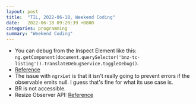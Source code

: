 ```yaml
---
layout: post
title:  "TIL, 2022-06-18, Weekend Coding"
date:   2022-06-18 09:20:39 +0800
categories: programming
summary: "Weekend Coding"
---
```


- You can debug from the Inspect Element like this: `ng.getComponent(document.querySelector('bnz-tc-listing')).translateDebugService.toggleDebug()`.
- [Reference](https://stackoverflow.com/questions/56373044/error-in-console-ng-probe-is-not-a-function)
- The issue with `ngrxLet` is that it isn't really going to prevent errors if the observable emits null. I guess that's fine for what its use case is.
- BR is not accessible.
- Resize Observer API: [Reference](https://stackoverflow.com/questions/69196149/how-to-detect-window-resize-event-using-resizeobserver)
